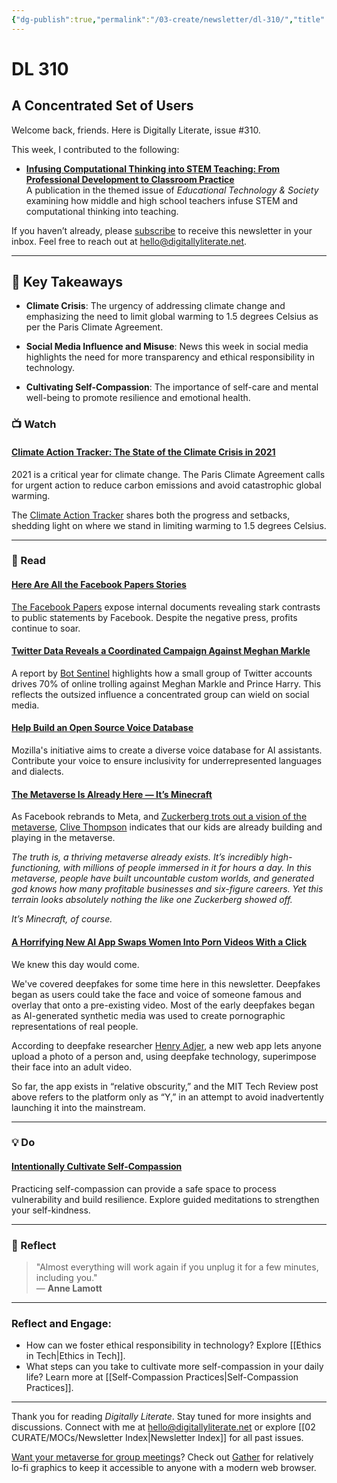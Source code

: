 ```yaml
---
{"dg-publish":true,"permalink":"/03-create/newsletter/dl-310/","title":"A Concentrated Set of Users","tags":["data","deepfake","education","facebook","futures","identity","social-media"]}
---
```


# DL 310

## A Concentrated Set of Users

Welcome back, friends. Here is Digitally Literate, issue #310.

This week, I contributed to the following:

- **[Infusing Computational Thinking into STEM Teaching: From Professional Development to Classroom Practice](https://www.j-ets.net/collection/published-issues/24_4)**  
  A publication in the themed issue of _Educational Technology & Society_ examining how middle and high school teachers infuse STEM and computational thinking into teaching.

If you haven’t already, please [subscribe](https://digitallyliterate.net?mailpoet_router&endpoint=track&action=click&data=WzEsImQzMjA4MyIsMiwiNzQzOGZhNjY0MjA0IixmYWxzZV0) to receive this newsletter in your inbox. Feel free to reach out at [hello@digitallyliterate.net](mailto:hello@digitallyliterate.net).

---

## 🔖 Key Takeaways

- **Climate Crisis**: The urgency of addressing climate change and emphasizing the need to limit global warming to 1.5 degrees Celsius as per the Paris Climate Agreement.

- **Social Media Influence and Misuse**: News this week in social media highlights the need for more transparency and ethical responsibility in technology.

- **Cultivating Self-Compassion**:  The importance of self-care and mental well-being to promote resilience and emotional health.



### 📺 Watch  

#### [Climate Action Tracker: The State of the Climate Crisis in 2021](https://www.youtube.com/watch?v=-wJo5aKBwq0)  
2021 is a critical year for climate change. The Paris Climate Agreement calls for urgent action to reduce carbon emissions and avoid catastrophic global warming.  

The [Climate Action Tracker](https://countdown.ted.com/) shares both the progress and setbacks, shedding light on where we stand in limiting warming to 1.5 degrees Celsius.

---

### 📖 Read  

#### [Here Are All the Facebook Papers Stories](https://www.protocol.com/facebook-papers)  
[The Facebook Papers](https://docs.google.com/document/d/1QYqmJsifBjf_xA23Ea7AdeMFyjGWaF_dvhi5EZdNUf4/edit) expose internal documents revealing stark contrasts to public statements by Facebook. Despite the negative press, profits continue to soar.  

#### [Twitter Data Reveals a Coordinated Campaign Against Meghan Markle](https://www.buzzfeednews.com/article/ellievhall/bot-sentinel-meghan-markle-prince-harry-twitter/)  
A report by [Bot Sentinel](https://botsentinel.com/) highlights how a small group of Twitter accounts drives 70% of online trolling against Meghan Markle and Prince Harry. This reflects the outsized influence a concentrated group can wield on social media.

#### [Help Build an Open Source Voice Database](https://commonvoice.mozilla.org/)  
Mozilla's initiative aims to create a diverse voice database for AI assistants. Contribute your voice to ensure inclusivity for underrepresented languages and dialects.  

#### [The Metaverse Is Already Here — It’s Minecraft](https://debugger.medium.com/the-metaverse-is-already-here-its-minecraft-99c89ed8ba2)  
As Facebook rebrands to Meta, and [Zuckerberg trots out a vision of the metaverse](https://www.vice.com/en/article/88g9vv/zuckerbergs-meta-endgame-is-monetizing-all-human-behavior), [Clive Thompson](https://www.clivethompson.net/) indicates that our kids are already building and playing in the metaverse.

_The truth is, a thriving metaverse already exists. It’s incredibly high-functioning, with millions of people immersed in it for hours a day. In this metaverse, people have built uncountable custom worlds, and generated god knows how many profitable businesses and six-figure careers. Yet this terrain looks absolutely nothing the like one Zuckerberg showed off._

_It’s Minecraft, of course._

#### [A Horrifying New AI App Swaps Women Into Porn Videos With a Click](https://www.technologyreview.com/2021-09-13/1035449/ai-deepfake-app-face-swaps-women-into-porn/)  
We knew this day would come.

We've covered deepfakes for some time here in this newsletter. Deepfakes began as users could take the face and voice of someone famous and overlay that onto a pre-existing video. Most of the early deepfakes began as AI-generated synthetic media was used to create pornographic representations of real people.

According to deepfake researcher [Henry Adjer](https://twitter.com/henryajder), a new web app lets anyone upload a photo of a person and, using deepfake technology, superimpose their face into an adult video.

So far, the app exists in “relative obscurity,” and the MIT Tech Review post above refers to the platform only as “Y,” in an attempt to avoid inadvertently launching it into the mainstream.

---

### 💡 Do  

#### [Intentionally Cultivate Self-Compassion](https://self-compassion.org/category/exercises/#guided-meditations)  
Practicing self-compassion can provide a safe space to process vulnerability and build resilience. Explore guided meditations to strengthen your self-kindness.

---

### 🌱 Reflect  

> "Almost everything will work again if you unplug it for a few minutes, including you."  
> — **Anne Lamott**

---

### Reflect and Engage:  
- How can we foster ethical responsibility in technology? Explore [[Ethics in Tech\|Ethics in Tech]].
- What steps can you take to cultivate more self-compassion in your daily life? Learn more at [[Self-Compassion Practices\|Self-Compassion Practices]].

---

Thank you for reading _Digitally Literate_. Stay tuned for more insights and discussions. Connect with me at [hello@digitallyliterate.net](mailto:hello@digitallyliterate.net) or explore [[02 CURATE/MOCs/Newsletter Index\|Newsletter Index]] for all past issues.

[Want your metaverse for group meetings](https://www.fastcompany.com/90692692/gather-inclusive-metaverse-vr)? Check out [Gather](https://www.gather.town/) for relatively lo-fi graphics to keep it accessible to anyone with a modern web browser.











